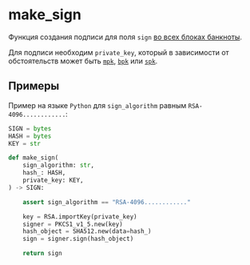 # make_sign

Функция создания подписи
для поля `sign`
[во всех блоках банкноты](../04-banknote/index.md#блоки-банкноты).

Для подписи необходим
`private_key`,
который в зависимости от обстоятельств может быть
[`mpk`](../06-information-security/keys.md#mpk-mok),
[`bpk`](../06-information-security/keys.md#bpk-bok)
или 
[`spk`](../06-information-security/keys.md#spk-sok).


## Примеры

Пример на языке `Python`
для `sign_algorithm` равным `RSA-4096............`:
```python
SIGN = bytes
HASH = bytes
KEY = str

def make_sign(
    sign_algorithm: str,
    hash_: HASH,
    private_key: KEY,
) -> SIGN:

    assert sign_algorithm == "RSA-4096............"

    key = RSA.importKey(private_key)
    signer = PKCS1_v1_5.new(key)
    hash_object = SHA512.new(data=hash_)
    sign = signer.sign(hash_object)

    return sign
```